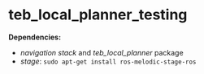 # teb_local_planner_testing

**Dependencies:**

 * *navigation stack* and *teb_local_planner* package
 * *stage*: `sudo apt-get install ros-melodic-stage-ros`

